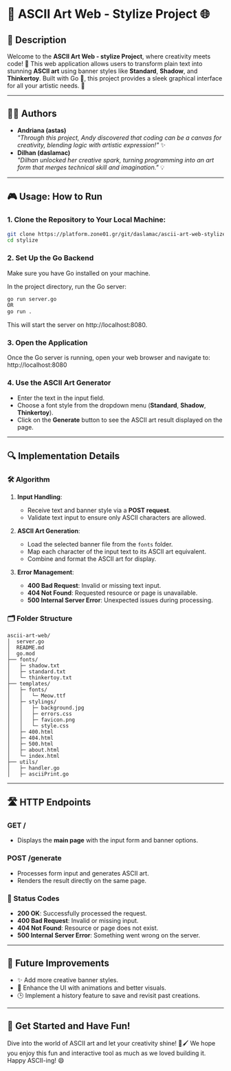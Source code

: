 # 🎨 ASCII Art Web - Stylize Project 🌐

## 📖 Description
Welcome to the **ASCII Art Web - stylize Project**, where creativity meets code! 🚀 This web application allows users to transform plain text into stunning **ASCII art** using banner styles like **Standard**, **Shadow**, and **Thinkertoy**. Built with Go 🐹, this project provides a sleek graphical interface for all your artistic needs. 🌟

---

## 👩‍💻 Authors
- **Andriana (astas)**  
  *"Through this project, Andy discovered that coding can be a canvas for creativity, blending logic with artistic expression!"* ✨
- **Dilhan (daslamac)**  
  *"Dilhan unlocked her creative spark, turning programming into an art form that merges technical skill and imagination."* 💡

---

## 🎮 Usage: How to Run
### 1. Clone the Repository to Your Local Machine:
```bash
git clone https://platform.zone01.gr/git/daslamac/ascii-art-web-stylize
cd stylize 
```

### 2. Set Up the Go Backend
Make sure you have Go installed on your machine.

In the project directory, run the Go server:
```bash
go run server.go
OR
go run .
```
This will start the server on http://localhost:8080.

### 3. Open the Application
Once the Go server is running, open your web browser and navigate to:  
http://localhost:8080  

### 4. Use the ASCII Art Generator
- Enter the text in the input field.
- Choose a font style from the dropdown menu (**Standard**, **Shadow**, **Thinkertoy**).
- Click on the **Generate** button to see the ASCII art result displayed on the page.

---

## 🔍 Implementation Details
### 🛠️ Algorithm
1. **Input Handling**:
   - Receive text and banner style via a **POST request**.
   - Validate text input to ensure only ASCII characters are allowed.

2. **ASCII Art Generation**:
   - Load the selected banner file from the `fonts` folder.
   - Map each character of the input text to its ASCII art equivalent.
   - Combine and format the ASCII art for display.

3. **Error Management**:
   - **400 Bad Request**: Invalid or missing text input.
   - **404 Not Found**: Requested resource or page is unavailable.
   - **500 Internal Server Error**: Unexpected issues during processing.

### 🗂️ Folder Structure
```
ascii-art-web/
│  server.go
│  README.md
│  go.mod
├── fonts/
│   ├─ shadow.txt
│   ├─ standard.txt
│   └─ thinkertoy.txt
├── templates/
│   ├─ fonts/
│   │   └─ Meow.ttf
│   ├─ stylings/
│   │   ├─ background.jpg
│   │   ├─ errors.css
│   │   ├─ favicon.png
│   │   └─ style.css
│   ├─ 400.html
│   ├─ 404.html
│   ├─ 500.html
│   ├─ about.html
│   └─ index.html
├── utils/
│   ├─ handler.go
│   ├─ asciiPrint.go

```
---

## 🛣️ HTTP Endpoints
### **GET /**
- Displays the **main page** with the input form and banner options.

### **POST /generate**
- Processes form input and generates ASCII art.
- Renders the result directly on the same page.

### 🛑 Status Codes
- **200 OK**: Successfully processed the request.
- **400 Bad Request**: Invalid or missing input.
- **404 Not Found**: Resource or page does not exist.
- **500 Internal Server Error**: Something went wrong on the server.

---

## 🔮 Future Improvements
- ✨ Add more creative banner styles.
- 🎨 Enhance the UI with animations and better visuals.
- 🕒 Implement a history feature to save and revisit past creations.

---

## 🎉 Get Started and Have Fun!
Dive into the world of ASCII art and let your creativity shine! 🌟🖌️ We hope you enjoy this fun and interactive tool as much as we loved building it. Happy ASCII-ing! 😄
